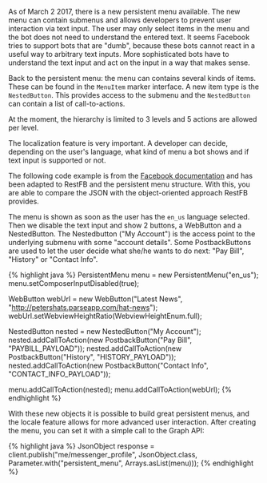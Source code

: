 As of March 2 2017, there is a new persistent menu available. The new menu can contain submenus and allows developers
to prevent user interaction via text input. The user may only select items in the menu and the bot does not need to 
understand the entered text. It seems Facebook tries to support bots that are "dumb", because these bots cannot react in a useful way to arbitrary text inputs. More sophisticated bots have to understand the text input and act on the input in a way that makes sense.

Back to the persistent menu: the menu can contains several kinds of items. These can be found in the `MenuItem` marker interface. A new item type is the `NestedButton`. This provides access to the submenu and the `NestedButton` can contain a list of call-to-actions. 

At the moment, the hierarchy is limited to 3 levels and 5 actions are allowed per level.

The localization feature is very important. A developer can decide, depending on the user's language, what kind of menu a bot shows and if text input is supported or not.

The following code example is from the [Facebook documentation](https://developers.facebook.com/docs/messenger-platform/messenger-profile/persistent-menu) and has been adapted to RestFB and the persistent menu structure. With this, you are able to compare the JSON with the object-oriented approach RestFB provides.

The menu is shown as soon as the user has the `en_us` language selected. Then we disable the text input and show 2 buttons,
a WebButton and a NestedButton. The Nestedbutton ("My Account") is the access point to the underlying submenu with some "account details". Some PostbackButtons are used to let the user decide what she/he wants to do next: "Pay Bill", "History" or "Contact Info".

{% highlight java %}
PersistentMenu menu = new PersistentMenu("en_us");
menu.setComposerInputDisabled(true);

WebButton webUrl = new WebButton("Latest News", "http://petershats.parseapp.com/hat-news");
webUrl.setWebviewHeightRatio(WebviewHeightEnum.full);

NestedButton nested = new NestedButton("My Account");
nested.addCallToAction(new PostbackButton("Pay Bill", "PAYBILL_PAYLOAD"));
nested.addCallToAction(new PostbackButton("History", "HISTORY_PAYLOAD"));
nested.addCallToAction(new PostbackButton("Contact Info", "CONTACT_INFO_PAYLOAD"));

menu.addCallToAction(nested);
menu.addCallToAction(webUrl);
{% endhighlight %}

With these new objects it is possible to build great persistent menus, and the locale feature allows for more advanced user interaction. After creating the menu, you can set it with a simple call to the Graph API:

{% highlight java %}
JsonObject response = client.publish("me/messenger_profile",
        JsonObject.class,
        Parameter.with("persistent_menu", Arrays.asList(menu)));
{% endhighlight %}

